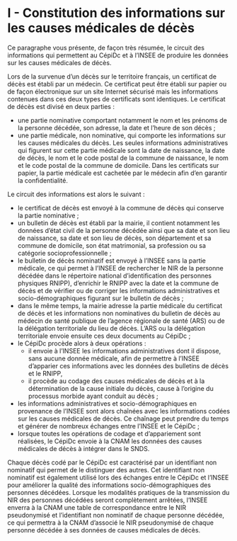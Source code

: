 # I - Constitution des informations sur les causes médicales de décès
<!-- SPDX-License-Identifier: MPL-2.0 -->

Ce paragraphe vous présente, de façon très résumée, le circuit des informations qui permettent au CépiDc et à l’INSEE de produire les données sur les causes médicales de décès.

Lors de la survenue d’un décès sur le territoire français, un certificat de décès est établi par un médecin. Ce certificat peut être établi sur papier ou de façon électronique sur un site Internet sécurisé mais les informations contenues dans ces deux types de certificats sont identiques. 
Le certificat de décès est divisé en deux parties :
- une partie nominative comportant notamment le nom et les prénoms de la personne décédée, son adresse, la date et l’heure de son décès ;
- une partie médicale, non nominative, qui comporte les informations sur les causes médicales du décès. Les seules informations administratives qui figurent sur cette partie médicale sont la date de naissance, la date de décès, le nom et le code postal de la commune de naissance, le nom et le code postal de la commune de domicile. 
Dans les certificats sur papier, la partie médicale est cachetée par le médecin afin d’en garantir la confidentialité.

Le circuit des informations est alors le suivant :
- le certificat de décès est envoyé à la commune de décès qui conserve la partie nominative ;
- un bulletin de décès est établi par la mairie, il contient notamment les données d’état civil de la personne décédée ainsi que sa date et son lieu de naissance, sa date et son lieu de décès, son département et sa commune de domicile, son état matrimonial, sa profession ou sa catégorie socioprofessionnelle ;
- le bulletin de décès nominatif est envoyé à l’INSEE sans la partie médicale, ce qui permet à l’INSEE de rechercher le NIR de la personne décédée dans le répertoire national d’identification des personnes physiques RNIPP), d’enrichir le RNIPP avec la date et la commune de décès et de vérifier ou de corriger les informations administratives et socio-démographiques figurant sur le bulletin de décès ;
- dans le même temps, la mairie adresse la partie médicale du certificat de décès et les informations non nominatives du bulletin de décès au médecin de santé publique de l’agence régionale de santé (ARS) ou de la délégation territoriale du lieu de décès. L’ARS ou la délégation territoriale envoie ensuite ces deux documents au CépiDc ;
- le CépiDc procède alors à deux opérations :
    - il envoie à l’INSEE les informations administratives dont il dispose, sans aucune donnée médicale, afin de permettre à l’INSEE d’apparier ces informations avec les données des bulletins de décès et le RNIPP,
    - il procède au codage des causes médicales de décès et à la détermination de la cause initiale du décès, cause à l’origine du processus morbide ayant conduit au décès ;
- les informations administratives et socio-démographiques en provenance de l’INSEE sont alors chaînées avec les informations codées sur les causes médicales de décès. 
Ce chaînage peut prendre du temps et générer de nombreux échanges entre l’INSEE et le CépiDc ;
- lorsque toutes les opérations de codage et d’appariement sont réalisées, le CépiDc envoie à la CNAM les données des causes médicales de décès à intégrer dans le SNDS.

Chaque décès codé par le CépiDc est caractérisé par un identifiant non nominatif qui permet de le distinguer des autres. 
Cet identifiant non nominatif est également utilisé lors des échanges entre le CépiDc et l’INSEE pour améliorer la qualité des informations socio-démographiques des personnes décédées. 
Lorsque les modalités pratiques de la transmission du NIR des personnes décédées seront complètement arrêtées, l’INSEE enverra à la CNAM une table de correspondance entre le NIR pseudonymisé et l’identifiant non nominatif de chaque personne décédée, ce qui permettra à la CNAM d’associé le NIR pseudonymisé de chaque personne décédée à ses données de causes médicales de décès.
